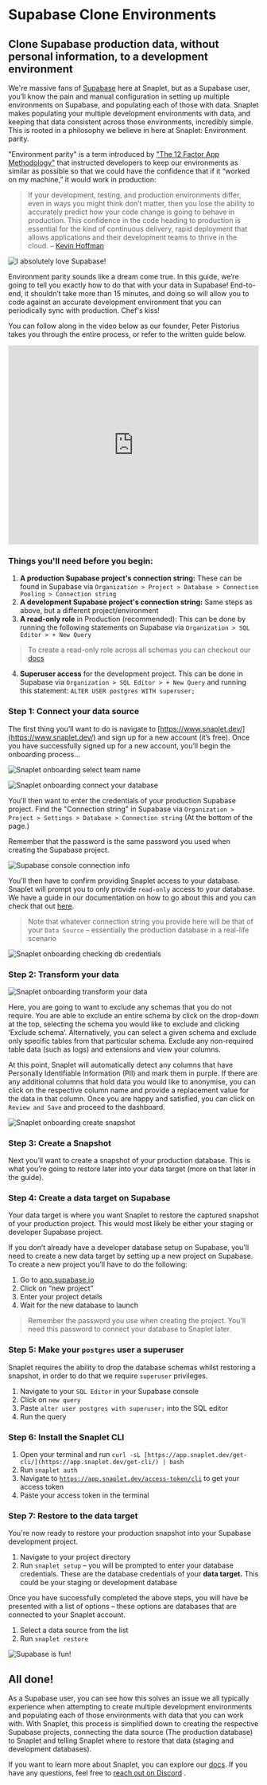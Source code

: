 # Supabase Clone Environments

## Clone Supabase production data, without personal information, to a development environment

We're massive fans of [Supabase](https://supabase.com/) here at Snaplet, but as a Supabase user, you’ll know the pain and manual configuration in setting up multiple environments on Supabase, and populating each of those with data. Snaplet makes populating your multiple development environments with data, and keeping that data consistent across those environments, incredibly simple. This is rooted in a philosophy we believe in here at Snaplet: Environment parity.

"Environment parity" is a term introduced by ["The 12 Factor App Methodology"](https://12factor.net/dev-prod-parity) that instructed developers to keep our environments as similar as possible so that we could have the confidence that if it “worked on my machine,” it would work in production:

> If your development, testing, and production environments differ, even in ways you might think don’t matter, then you lose the ability to accurately predict how your code change is going to behave in production. This confidence in the code heading to production is essential for the kind of continuous delivery, rapid deployment that allows applications and their development teams to thrive in the cloud. – [Kevin Hoffman](https://www.oreilly.com/content/environment-parity-for-rapidly-deployed-cloud-native-apps/)

<div style={{textAlign: 'center'}}>

![I absolutely love Supabase!](/img/snappy-holding-supabase-logo.svg)

</div>

Environment parity sounds like a dream come true. In this guide, we’re going to tell you exactly how to do that with your data in Supabase! End-to-end, it shouldn’t take more than 15 minutes, and doing so will allow you to code against an accurate development environment that you can periodically sync with production. Chef's kiss!

You can follow along in the video below as our founder, Peter Pistorius takes you through the entire process, or refer to the written guide below.

<iframe src="https://www.youtube.com/embed/oPtMMhdhEP4?rel=0" frameborder="0" allow="accelerometer; autoplay; encrypted-media; gyroscope; picture-in-picture; modestbranding; showinfo=0" allowfullscreen width="100%" height="400px"></iframe>

### Things you'll need before you begin:
1. **A production Supabase project's connection string:** These can be found in Supabase via `Organization > Project > Database > Connection Pooling > Connection string`
2. **A development Supabase project's connection string:** Same steps as above, but a different project/environment
3. **A read-only role** in Production (recommended): This can be done by running the following statements on Supabase via `Organization > SQL Editor > + New Query`

> To create a read-only role across all schemas you can checkout our [docs](/guides/postgresql#create-a-read-only-role)

4. **Superuser access** for the development project. This can be done in Supabase via `Organization > SQL Editor > + New Query` and running this statement:
   `ALTER USER postgres WITH superuser;`

### Step 1: Connect your data source
The first thing you’ll want to do is navigate to [https://www.snaplet.dev/](https://www.snaplet.dev/) and sign up for a new account (it’s free). Once you have successfully signed up for a new account, you’ll begin the onboarding process...

![Snaplet onboarding select team name](../../static/screenshots/supabase-integration/onboarding_team_name.png)



![Snaplet onboarding connect your database](../../static/screenshots/supabase-integration/onboarding_connect_db.png)

You’ll then want to enter the credentials of your production Supabase project. Find the "Connection string" in Supabase via `Organization > Project > Settings > Database > Connection string` (At the bottom of the page.)

Remember that the password is the same password you used when creating the Supabase project.


![Supabase console connection info](../../static/screenshots/supabase-integration/supabase_connection_info.png)

You’ll then have to confirm providing Snaplet access to your database. Snaplet will prompt you to only provide `read-only` access to your database. We have a guide in our documentation on how to go about this and you can check that out [here](/guides/postgresql#create-a-read-only-role).

> Note that whatever connection string you provide here will be that of your `Data Source` – essentially the production database in a real-life scenario


![Snaplet onboarding checking db credentials](../../static/screenshots/supabase-integration/onboarding_write_access.png)


### Step 2: Transform your data

![Snaplet onboarding transform your data](../../static/screenshots/supabase-integration/onboarding_transform_data.png)

Here, you are going to want to exclude any schemas that you do not require. You are able to exclude an entire schema by click on the drop-down at the top, selecting the schema you would like to exclude and clicking ‘Exclude schema’. Alternatively, you can select a given schema and exclude only specific tables from that particular schema. Exclude any non-required table data (such as logs) and extensions and view your columns. 

At this point, Snaplet will automatically detect any columns that have Personally Identifiable Information (PII) and mark them in purple. If there are any additional columns that hold data you would like to anonymise, you can click on the respective column name and provide a replacement value for the data in that column. Once you are happy and satisfied, you can click on `Review and Save`  and proceed to the dashboard.


![Snaplet onboarding create snapshot](../../static/screenshots/supabase-integration/onboarding_create_snapshot.png)

### Step 3: Create a Snapshot
Next you’ll want to create a snapshot of your production database. This is what you’re going to restore later into your data target (more on that later in the guide).

### Step 4: Create a data target on Supabase
Your data target is where you want Snaplet to restore the captured snapshot of your production project. This would most likely be either your staging or developer Supabase project.

If you don’t already have a developer database setup on Supabase, you’ll need to create a new data target by setting up a new project on Supabase. To create a new project you’ll have to do the following:

1. Go to [app.supabase.io](https://app.supabase.io)
2. Click on “new project”
3. Enter your project details
4. Wait for the new database to launch

> Remember the password you use when creating the project. You’ll need this password to connect your database to Snaplet later. 

### Step 5: Make your `postgres` user a superuser
Snaplet requires the ability to drop the database schemas whilst restoring a snapshot, in order to do that we require `superuser` privileges.

1. Navigate to your `SQL Editor` in your Supabase console
2. Click on `new query`
3. Paste `alter user postgres with superuser;` into the SQL editor
4. Run the query

### Step 6: Install the Snaplet CLI
1. Open your terminal and run `curl -sL [https://app.snaplet.dev/get-cli/](https://app.snaplet.dev/get-cli/) | bash`
2. Run `snaplet auth`
3. Navigate to [`https://app.snaplet.dev/access-token/cli`](https://app.snaplet.dev/access-token/cli) to get your access token
4. Paste your access token in the terminal

### Step 7: Restore to the data target
You're now ready to restore your production snapshot into your Supabase development project.

1. Navigate to your project directory
2. Run `snaplet setup` – you will be prompted to enter your database credentials. These are the database credentials of your **data target.** This could be your staging or development database

Once you have successfully completed the above steps, you will have be presented with a list of options – these options are databases that are connected to your Snaplet account.

1. Select a data source from the list
2. Run `snaplet restore`


<div style={{textAlign: 'center'}}>

![Supabase is fun!](/img/snappy-with-supabase-ball.svg)

</div>

## All done!

As a Supabase user, you can see how this solves an issue we all typically experience when attempting to create multiple development environments and populating each of those environments with data that you can work with. With Snaplet, this process is simplified down to creating the respective Supabase projects, connecting the data source (The production database) to Snaplet and telling Snaplet where to restore that data (staging and development databases).


If you want to learn more about Snaplet, you can explore our [docs](https://docs.snaplet.dev/). If you have any questions, feel free to [reach out on Discord](https://discord.com/invite/6HUuajc866) .




